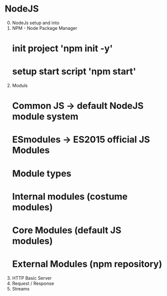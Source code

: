 # NodeJS

0. NodeJs setup and into
1. NPM - Node Package Manager
   # init project 'npm init -y'
   # setup start script 'npm start'
2. Moduls
   # Common JS -> default NodeJS module system
   # ESmodules -> ES2015 official JS Modules
   # Module types
   # Internal modules (costume modules)
   # Core Modules (default JS modules)
   # External Modules (npm repository)
3. HTTP Basic Server
4. Request / Response
5. Streams
